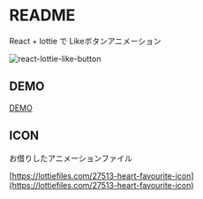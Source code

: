 # README

React + lottie で Likeボタンアニメーション

![react-lottie-like-button](https://user-images.githubusercontent.com/41136135/89243601-51178100-d63f-11ea-9a9a-63cbcf0670e1.gif)

## DEMO

[DEMO](https://react-lottie-like-button.vercel.app/)

## ICON

お借りしたアニメーションファイル

[https://lottiefiles.com/27513-heart-favourite-icon](https://lottiefiles.com/27513-heart-favourite-icon)
